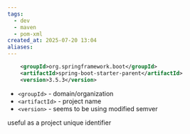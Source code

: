 ```yaml
---
tags:
  - dev
  - maven
  - pom-xml
created_at: 2025-07-20 13:04
aliases:
---
```

```xml
	<groupId>org.springframework.boot</groupId>
	<artifactId>spring-boot-starter-parent</artifactId>
	<version>3.5.3</version>
```
- `<groupId>` - domain/organization
- `<artifactId>` - project name
- `<version>` - seems to be using modified semver

useful as a project unique identifier